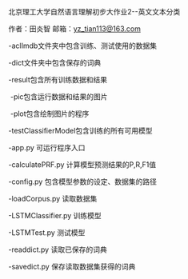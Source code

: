 北京理工大学自然语言理解初步大作业2--英文文本分类

作者：田炎智 邮箱：yz_tian113@163.com

-aclImdb文件夹中包含训练、测试使用的数据集

-dict文件夹中包含保存的词典

-result包含所有训练数据和结果

​	-pic包含运行数据和结果的图片

​	-plot包含绘制图片的程序

-testClassifierModel包含训练的所有可用模型

-app.py 可运行程序入口

-calculatePRF.py 计算模型预测结果的P,R,F1值

-config.py 包含模型参数的设定、数据集的路径

-loadCorpus.py 读取数据集

-LSTMClassifier.py 训练模型

-LSTMTest.py 测试模型

-readdict.py 读取已保存的词典

-savedict.py 保存读取数据集获得的词典